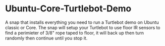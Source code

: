 # Ubuntu-Core-Turtlebot-Demo
A snap that installs everything you need to run a Turtlebot demo on Ubuntu classic or Core. The snap will setup your Turtlebot to use floor IR sensors to find a perimieter of 3/8" rope taped to floor, it will back up then turn randomly then continue until you stop it.
